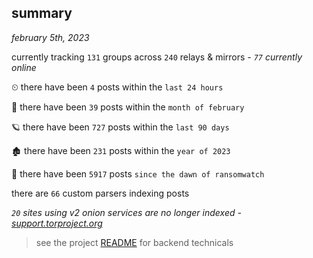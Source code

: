 
## summary
_february 5th, 2023_

currently tracking `131` groups across `240` relays & mirrors - _`77` currently online_

⏲ there have been `4` posts within the `last 24 hours`

🦈 there have been `39` posts within the `month of february`

🪐 there have been `727` posts within the `last 90 days`

🏚 there have been `231` posts within the `year of 2023`

🦕 there have been `5917` posts `since the dawn of ransomwatch`

there are `66` custom parsers indexing posts

_`20` sites using v2 onion services are no longer indexed - [support.torproject.org](https://support.torproject.org/onionservices/v2-deprecation/)_

> see the project [README](https://github.com/joshhighet/ransomwatch#ransomwatch--) for backend technicals
